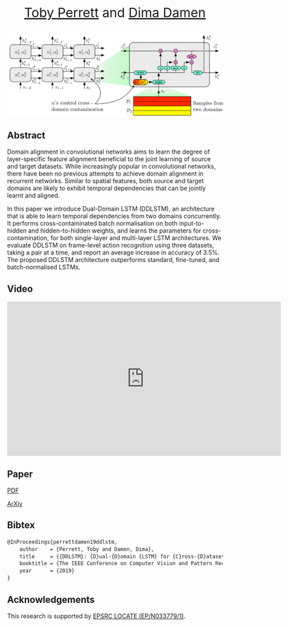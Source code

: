 <p align="center" style="font-size:30px">
<a href="https://tobyperrett.github.io/">Toby Perrett</a> and <a href="https://dimadamen.github.io/">Dima Damen</a>
</p>

![Image](2x3.jpg)

## Abstract

Domain alignment in convolutional networks aims to learn the degree of layer-specific feature alignment beneficial to the joint learning of source and target datasets. While increasingly popular in convolutional networks, there have been no previous attempts to achieve domain alignment in recurrent networks. Similar to spatial features, both source and target domains are likely to exhibit temporal dependencies that can be jointly learnt and aligned.

In this paper we introduce Dual-Domain LSTM (DDLSTM), an architecture that is able to learn temporal dependencies from two domains concurrently.  It performs cross-contaminated batch normalisation on both input-to-hidden and hidden-to-hidden weights, and learns the parameters for cross-contamination, for both single-layer and multi-layer LSTM architectures. We evaluate DDLSTM on frame-level action recognition using three datasets, taking a pair at a time, and report an average increase in accuracy of 3.5%. The proposed DDLSTM architecture outperforms standard, fine-tuned, and batch-normalised LSTMs.

## Video


<iframe align="center" width="640" height="360" src="https://www.youtube.com/embed/8MtC6X4w4jE" frameborder="0" allow="accelerometer; autoplay; encrypted-media; gyroscope; picture-in-picture" allowfullscreen></iframe>



## Paper

[PDF](main.pdf)

[ArXiv](https://arxiv.org/)

## Bibtex

```markdown
@InProceedings{perrettdamen19ddlstm,
    author    = {Perrett, Toby and Damen, Dima},
    title     = {{DDLSTM}: {D}ual-{D}omain {LSTM} for {C}ross-{D}ataset {A}ction {R}ecognition},
    booktitle = {The IEEE Conference on Computer Vision and Pattern Recognition (CVPR)},
    year      = {2019}
}
```

## Acknowledgements
This research is supported by [EPSRC LOCATE (EP/N033779/1)](https://gow.epsrc.ukri.org/NGBOViewGrant.aspx?GrantRef=EP/N033779/1).
